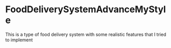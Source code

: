 # FoodDeliverySystemAdvanceMyStyle
This is a type of food delivery system with some realistic features that I tried to implement 
